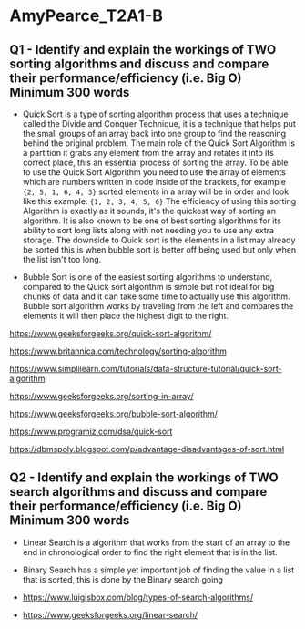 # AmyPearce_T2A1-B

## Q1 -	Identify and explain the workings of TWO sorting algorithms and discuss and compare their performance/efficiency (i.e. Big O)	Minimum 300 words

- Quick Sort is a type of sorting algorithm process that uses a technique called the Divide and Conquer Technique, it is a technique that helps put the small groups of an array back into one group to find the reasoning behind the original problem. The main role of the Quick Sort Algorithm is a partition it grabs any element from the array and rotates it into its correct place, this an essential process of sorting the array. To be able to use the Quick Sort Algorithm you need to use the array of elements which are numbers written in code inside of the brackets, for example ```  {2, 5, 1, 6, 4, 3} ``` sorted elements in a array will be in order and look like this example:  ``` {1, 2, 3, 4, 5, 6} ``` The efficiency of using this sorting Algorithm is exactly as it sounds, it's the quickest way of sorting an algorithm. It is also known to be one of best sorting algorithms for its ability to sort long lists along with not needing you to use any extra storage. The downside to Quick sort is the elements in a list may already be sorted this is when bubble sort is better off being used but only when the list isn't too long. 

- Bubble Sort is one of the easiest sorting algorithms to understand, compared to the Quick sort algorithm is simple but not ideal for big chunks of data and it can take some time to actually use this algorithm. Bubble sort algorithm works by traveling from the left and compares the elements it will then place the highest digit to the right. 

https://www.geeksforgeeks.org/quick-sort-algorithm/

https://www.britannica.com/technology/sorting-algorithm

https://www.simplilearn.com/tutorials/data-structure-tutorial/quick-sort-algorithm

https://www.geeksforgeeks.org/sorting-in-array/

https://www.geeksforgeeks.org/bubble-sort-algorithm/

https://www.programiz.com/dsa/quick-sort

https://dbmspoly.blogspot.com/p/advantage-disadvantages-of-sort.html

## Q2 -	Identify and explain the workings of TWO search algorithms and discuss and compare their performance/efficiency (i.e. Big O)	Minimum 300 words

- Linear Search is a algorithm that works from the start of an array to the end in chronological order to find the right element that is in the list.

- Binary Search has a simple yet important job of finding the value in a list that is sorted, this is done by the Binary search going 

- https://www.luigisbox.com/blog/types-of-search-algorithms/
- https://www.geeksforgeeks.org/linear-search/
